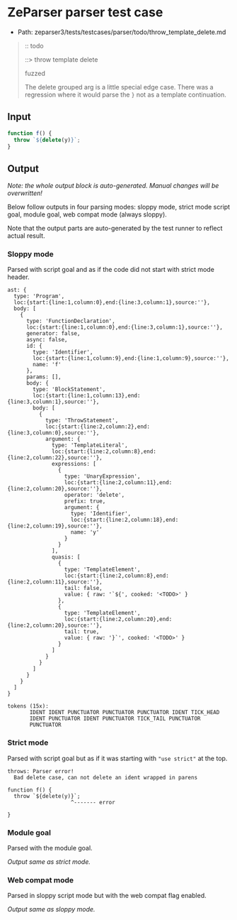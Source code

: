 # ZeParser parser test case

- Path: zeparser3/tests/testcases/parser/todo/throw_template_delete.md

> :: todo
>
> ::> throw template delete
>
> fuzzed
>
> The delete grouped arg is a little special edge case. There was a regression where it would parse the `}` not as a template continuation.

## Input

`````js
function f() {
  throw `${delete(y)}`;
}
`````

## Output

_Note: the whole output block is auto-generated. Manual changes will be overwritten!_

Below follow outputs in four parsing modes: sloppy mode, strict mode script goal, module goal, web compat mode (always sloppy).

Note that the output parts are auto-generated by the test runner to reflect actual result.

### Sloppy mode

Parsed with script goal and as if the code did not start with strict mode header.

`````
ast: {
  type: 'Program',
  loc:{start:{line:1,column:0},end:{line:3,column:1},source:''},
  body: [
    {
      type: 'FunctionDeclaration',
      loc:{start:{line:1,column:0},end:{line:3,column:1},source:''},
      generator: false,
      async: false,
      id: {
        type: 'Identifier',
        loc:{start:{line:1,column:9},end:{line:1,column:9},source:''},
        name: 'f'
      },
      params: [],
      body: {
        type: 'BlockStatement',
        loc:{start:{line:1,column:13},end:{line:3,column:1},source:''},
        body: [
          {
            type: 'ThrowStatement',
            loc:{start:{line:2,column:2},end:{line:3,column:0},source:''},
            argument: {
              type: 'TemplateLiteral',
              loc:{start:{line:2,column:8},end:{line:2,column:22},source:''},
              expressions: [
                {
                  type: 'UnaryExpression',
                  loc:{start:{line:2,column:11},end:{line:2,column:20},source:''},
                  operator: 'delete',
                  prefix: true,
                  argument: {
                    type: 'Identifier',
                    loc:{start:{line:2,column:18},end:{line:2,column:19},source:''},
                    name: 'y'
                  }
                }
              ],
              quasis: [
                {
                  type: 'TemplateElement',
                  loc:{start:{line:2,column:8},end:{line:2,column:11},source:''},
                  tail: false,
                  value: { raw: '`${', cooked: '<TODO>' }
                },
                {
                  type: 'TemplateElement',
                  loc:{start:{line:2,column:20},end:{line:2,column:20},source:''},
                  tail: true,
                  value: { raw: '}`', cooked: '<TODO>' }
                }
              ]
            }
          }
        ]
      }
    }
  ]
}

tokens (15x):
       IDENT IDENT PUNCTUATOR PUNCTUATOR PUNCTUATOR IDENT TICK_HEAD
       IDENT PUNCTUATOR IDENT PUNCTUATOR TICK_TAIL PUNCTUATOR
       PUNCTUATOR
`````

### Strict mode

Parsed with script goal but as if it was starting with `"use strict"` at the top.

`````
throws: Parser error!
  Bad delete case, can not delete an ident wrapped in parens

function f() {
  throw `${delete(y)}`;
                    ^------- error

}
`````


### Module goal

Parsed with the module goal.

_Output same as strict mode._

### Web compat mode

Parsed in sloppy script mode but with the web compat flag enabled.

_Output same as sloppy mode._
